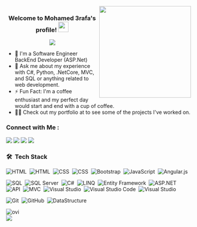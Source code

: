 
<img width="250" align="right" src="https://c.tenor.com/papK2E3wvMEAAAAd/fwow-ai.gif">

<h3 align="center">
  Welcome to Mohamed 3rafa's profile!
  <img src="https://media.giphy.com/media/hvRJCLFzcasrR4ia7z/giphy.gif" width="28">
  
</h3>

<!-- Typing SVG by DenverCoder1 - https://github.com/DenverCoder1/readme-typing-svg -->
<p align="center">
  <a href="https://github.com/DenverCoder1/readme-typing-svg"><img src="https://readme-typing-svg.herokuapp.com/?lines=Back-End%20web%20developer;Always%20learning%20new%20things&font=Fira%20Code&center=true&width=440&height=45&color=f75c7e&vCenter=true&size=22"></a>
  
</p> 

- 🏢 I'm a Software Engineer BackEnd Developer (ASP.Net)
- 💬 Ask me about my experience with C#, Python, .NetCore, MVC, and SQL or anything related to web development.
- ⚡ Fun Fact: I'm a coffee enthusiast and my perfect day would start and end with a cup of coffee.
- 👨‍💻 Check out my portfolio at  to see some of the projects I've worked on.


### Connect with Me :

<a href="https://www.linkedin.com/in/mohamed3rafa98/" target="_blank"><img src="https://img.shields.io/badge/-Mohamed%20Arafa-0077B5?style=for-the-badge&logo=Linkedin&logoColor=white"/></a>
<a href="https://www.facebook.com/mohammed3rafa" target="_blank"><img src="https://img.shields.io/badge/-Mohamed%20Arafa-0077B5?style=for-the-badge&logo=Facebook&logoColor=white"/></a>
<a href="mailto:mohamed3rafa98@gmail.com" target="_blank"><img src="https://img.shields.io/badge/-Mohamed%20Arafa-0077B5?style=for-the-badge&logo=Gmail&logoColor=red"/></a>
<a href="https://wa.me/201022680127" target="_blank"><img src="https://img.shields.io/badge/-Mohamed%20Arafa-0077B5?style=for-the-badge&logo=Whatsapp&logoColor=white"/></a>
### 🛠 &nbsp;Tech Stack
![HTML](https://img.shields.io/badge/-HTML-05122A?style=flat&logo=HTML5)&nbsp;
<img src="https://img.shields.io/badge/-HTML5-05122A?style=flat&logo=html5" alt="HTML">&nbsp;
![CSS](https://img.shields.io/badge/-CSS-05122A?style=flat&logo=CSS3&logoColor=1572B6)&nbsp;
<img src="https://img.shields.io/badge/-CSS3-05122A?style=flat&logo=css3" alt="CSS">&nbsp;
![Bootstrap](https://img.shields.io/badge/-Bootstrap-05122A?style=flat&logo=bootstrap&logoColor=563D7C)&nbsp;
![JavaScript](https://img.shields.io/badge/-JavaScript-05122A?style=flat&logo=javascript)&nbsp;
![Angular.js](https://img.shields.io/badge/-Angular-05122A?style=flat&logo=angular)&nbsp;

<img src="https://img.shields.io/badge/-SQL-05122A?style=flat&logo=microsoft%20sql%20server&logoColor=CC2927" alt="SQL">&nbsp;
<img src="https://img.shields.io/badge/-SQL%20Server-05122A?style=flat&logo=microsoft%20sql%20server&logoColor=CC2927" alt="SQL Server">&nbsp;
<img src="https://img.shields.io/badge/c%23-05122A?style=flat&logo=c-sharp&logoColor=5C2D91" alt="C#">&nbsp;
<img src="https://img.shields.io/badge/-LINQ-05122A?style=flat&logo=.NET&logoColor=512BD4" alt="LINQ">&nbsp;
<img src="https://img.shields.io/badge/-Entity%20Framework-05122A?style=flat&logo=.NET&logoColor=512BD4" alt="Entity Framework">&nbsp;
<img src="https://img.shields.io/badge/-ASP.NET-05122A?style=flat&logo=dotnet&logoColor=512BD4" alt="ASP.NET">&nbsp;
<img src="https://img.shields.io/badge/-API-05122A?style=flat&logo=dotnet&logoColor=512BD4" alt="API">&nbsp;
<img src="https://img.shields.io/badge/-MVC-05122A?style=flat&logo=dotnet&logoColor=512BD4" alt="MVC">&nbsp;
<img src="https://img.shields.io/badge/-Visual%20Studio-05122A?style=flat&logo=visual%20studio&logoColor=5C2D91" alt="Visual Studio">&nbsp;
![Visual Studio Code](https://img.shields.io/badge/-Visual%20Studio%20Code-05122A?style=flat&logo=visual-studio-code&logoColor=007ACC)&nbsp;
![Visual Studio](https://img.shields.io/badge/-Visual%20Studio-05122A?style=flat&logo=visual-studio&logoColor=007ACC)&nbsp;


![Git](https://img.shields.io/badge/-Git-05122A?style=flat&logo=git)&nbsp;
![GitHub](https://img.shields.io/badge/-GitHub-05122A?style=flat&logo=github)&nbsp;
![DataStructure](https://img.shields.io/badge/-DataStructure%20-05122A?style=flat&logo=DataStructure)&nbsp;


<img align="left" src="https://github-readme-stats.vercel.app/api/top-langs?username=mohamed3rafa98&show_icons=true&locale=en&layout=compact&theme=chartreuse-dark" alt="ovi" />
<br>


<a href="https://komarev.com/ghpvc/?username=mohamed3rafa98&style=for-the-badge">
    <img src="https://komarev.com/ghpvc/?username=mohamed3rafa98&style=for-the-badge">
</a>
